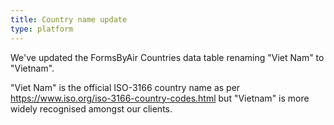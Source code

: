 ```yaml
---
title: Country name update
type: platform
---
```


We've updated the FormsByAir Countries data table renaming "Viet Nam" to "Vietnam".

"Viet Nam" is the official ISO-3166 country name as per <https://www.iso.org/iso-3166-country-codes.html> but "Vietnam" is more widely recognised amongst our clients.

